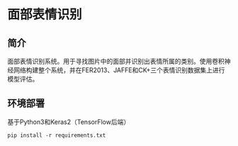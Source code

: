# 面部表情识别

## 简介

面部表情识别系统。用于寻找图片中的面部并识别出表情所属的类别。使用卷积神经网络构建整个系统，并在FER2013、JAFFE和CK+三个表情识别数据集上进行模型评估。

## 环境部署

基于Python3和Keras2（TensorFlow后端）

```
pip install -r requirements.txt
```

